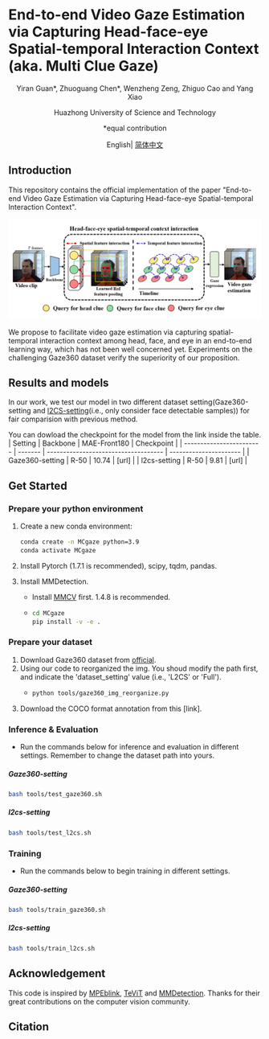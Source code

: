 # End-to-end Video Gaze Estimation via Capturing Head-face-eye Spatial-temporal Interaction Context (aka. Multi Clue Gaze)
<div align="center">

Yiran Guan\*, Zhuoguang Chen\*, Wenzheng Zeng, Zhiguo Cao and Yang Xiao

Huazhong University of Science and Technology 

*equal contribution

</div>

<div align="center">

English| [简体中文](/README_zh-CN.md) 

</div>

## Introduction
This repository contains the official implementation of the paper "End-to-end Video Gaze Estimation via Capturing Head-face-eye Spatial-temporal Interaction Context".

<div align="center">

<img src="./fig1.png">

</div>

We propose to facilitate video gaze estimation via capturing spatial-temporal interaction context among head, face, and eye in an end-to-end learning way, which has not been well concerned yet. Experiments on the challenging Gaze360 dataset verify the superiority of our proposition.
## Results and models
In our work, we test our model in two different dataset setting(Gaze360-setting and [l2CS-setting](https://github.com/Ahmednull/L2CS-Net)(i.e., only consider face detectable samples)) for fair comparision with previous method.

You can dowload the checkpoint for the model from the link inside the table.
| Setting                     | Backbone | MAE-Front180                                   | Checkpoint |
| ------------------------ | ------- | ------------------------------------ | ---------------------- |
| Gaze360-setting   | R-50    |  10.74            |           [url]        |
| l2cs-setting      | R-50    | 9.81        |        [url]    |               
## Get Started
### Prepare your python environment
1. Create a new conda environment:

   ```bash
   conda create -n MCgaze python=3.9
   conda activate MCgaze
   ```
   
2. Install Pytorch (1.7.1 is recommended), scipy, tqdm, pandas.

3. Install MMDetection. 

   * Install [MMCV](https://mmcv.readthedocs.io/en/latest/get_started/installation.html) first. 1.4.8 is recommended.

   * ```bash
     cd MCgaze
     pip install -v -e .
     ```
### Prepare your dataset
1. Download Gaze360 dataset from [official](http://gaze360.csail.mit.edu/).
2. Using our code to reorganized the img. You shoud modify the path first, and indicate the 'dataset_setting' value (i.e., 'L2CS' or 'Full').
   * ```bash
     python tools/gaze360_img_reorganize.py
     ```
3. Download the COCO format annotation from this [link].
### Inference & Evaluation

* Run the commands below for inference and evaluation in different settings. Remember to change the dataset path into yours.

##### Gaze360-setting

  ```bash
  bash tools/test_gaze360.sh
  ```

##### l2cs-setting

  ```bash
  bash tools/test_l2cs.sh
  ```



### Training

* Run the commands below to begin training in different settings.
##### Gaze360-setting

  ```bash
  bash tools/train_gaze360.sh
  ```

##### l2cs-setting

  ```bash
  bash tools/train_l2cs.sh
  ```

## Acknowledgement

This code is inspired by [MPEblink](https://github.com/wenzhengzeng/MPEblink), [TeViT](https://github.com/hustvl/TeViT) and [MMDetection](https://github.com/open-mmlab/mmdetection). Thanks for their great contributions on the computer vision community.

## Citation
